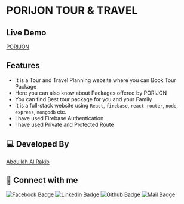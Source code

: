 # PORIJON TOUR & TRAVEL

## Live Demo

[PORIJON](https://porijon-app-web.web.app/)

## Features

- It is a Tour and Travel Planning website where you can Book Tour Package
- Here you can also know about Packages offered by PORIJON
- You can find Best tour package for you and your Family
- It is a full-stack website using `React`, `firebase`, `react router`, `node`, `express`, `mongodb` etc.
- I have used Firebase Authentication
- I have used Private and Protected Route

## 💻 Developed By

[Abdullah Al Rakib](http://abdullahrakib.tk/)

## 🚀 Connect with me

[![Facebook Badge](https://img.shields.io/badge/Facebook-1877F2?style=for-the-badge&logo=facebook&logoColor=white)](https://facebook.com/arakib42)
[![Linkedin Badge](https://img.shields.io/badge/LinkedIn-0077B5?style=for-the-badge&logo=linkedin&logoColor=white)](https://www.linkedin.com/in/arakib42/)
[![Github Badge](https://img.shields.io/badge/GitHub-100000?style=for-the-badge&logo=github&logoColor=white)](https://github.com/arakib42)
[![Mail Badge](https://img.shields.io/badge/Gmail-D14836?style=for-the-badge&logo=gmail&logoColor=white)](mailto:abdullah.rakib.dev@gmail.com)
